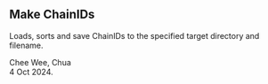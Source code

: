 ## Make ChainIDs

Loads, sorts and save ChainIDs to the specified target directory and filename.

Chee Wee, Chua  
4 Oct 2024.
